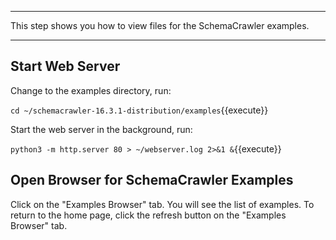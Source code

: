 -----

This step shows you how to view files for the SchemaCrawler examples.

-----

## Start Web Server

Change to the examples directory, run:

`cd ~/schemacrawler-16.3.1-distribution/examples`{{execute}}

Start the web server in the background, run:

`python3 -m http.server 80 > ~/webserver.log 2>&1 &`{{execute}}

## Open Browser for SchemaCrawler Examples

Click on the "Examples Browser" tab. You will see the list of examples. To return to the home page, click the refresh button on the "Examples Browser" tab.
